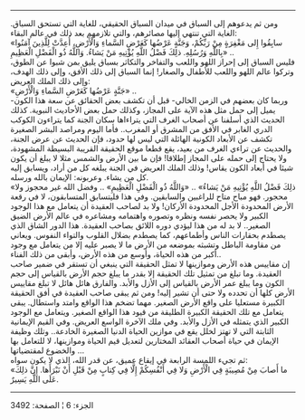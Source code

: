 ------------------------------------------------------------------------

ومن ثم يدعوهم إلى السباق في ميدان السباق الحقيقي، للغاية التي تستحق
السباق. الغاية التي تنتهي إليها مصائرهم، والتي تلازمهم بعد ذلك في عالم
البقاء:  
«سابِقُوا إِلى مَغْفِرَةٍ مِنْ رَبِّكُمْ، وَجَنَّةٍ عَرْضُها كَعَرْضِ السَّماءِ وَالْأَرْضِ، أُعِدَّتْ لِلَّذِينَ
آمَنُوا بِاللَّهِ وَرُسُلِهِ. ذلِكَ فَضْلُ اللَّهِ يُؤْتِيهِ مَنْ يَشاءُ. وَاللَّهُ ذُو الْفَضْلِ الْعَظِيمِ»
..  
فليس السباق إلى إحراز اللهو واللعب والتفاخر والتكاثر بسباق يليق بمن شبوا
عن الطوق، وتركوا عالم اللهو واللعب للأطفال والصغار! إنما السباق إلى ذلك
الأفق، وإلى ذلك الهدف، وإلى ذلك الملك العريض:  
«جَنَّةٍ عَرْضُها كَعَرْضِ السَّماءِ وَالْأَرْضِ» ..  
وربما كان بعضهم في الزمن الخالي- قبل أن تكشف بعض الحقائق عن سعة هذا
الكون- يميل إلى حمل مثل هذه الآية على المجاز، وكذلك حمل بعض الأحاديث
النبوية. كذلك الحديث الذي أسلفنا عن أصحاب الغرف التي يتراءاها سكان الجنة
كما يتراءون الكوكب الدري الغابر في الأفق من المشرق أو المغرب.. فأما
اليوم ومراصد البشر الصغيرة تكشف عن الأبعاد الكونية الهائلة التي ليس لها
حدود، فإن الحديث عن عرض الجنة، والحديث عن تراءي الغرف من بعيد، يقع قطعا
موقع الحقيقة القريبة البسيطة المشهودة، ولا يحتاج إلى حمله على المجاز
إطلاقا! فإن ما بين الأرض والشمس مثلا لا يبلغ أن يكون شيئا في أبعاد الكون
يقاس! وذلك الملك العريض في الجنة يبلغه كل من أراد، ويسابق إليه كل من
يشاء. وعربونه: الإيمان بالله ورسله.  
«ذلِكَ فَضْلُ اللَّهِ يُؤْتِيهِ مَنْ يَشاءُ» .. «وَاللَّهُ ذُو الْفَضْلِ الْعَظِيمِ» .. وفضل الله غير
محجوز ولا محجور. فهو مباح متاح للراغبين والسابقين. وفي هذا فليتسابق
المتسابقون، لا في رقعة الأرض المحدودة الأجل المحدودة الأركان! ولا بد
لصاحب العقيدة أن يتعامل مع هذا الوجود الكبير ولا يحصر نفسه ونظره وتصوره
واهتمامه ومشاعره في عالم الأرض الضيق الصغير.. لا بد له من هذا ليؤدي دوره
اللائق بصاحب العقيدة. هذا الدور الشاق الذي يصطدم بحقارات الناس وأطماعهم،
كما يصطدم بضلال القلوب والتواء النفوس. ويعاني من مقاومة الباطل وتشبثه
بموضعه من الأرض ما لا يصبر عليه إلا من يتعامل مع وجود أكبر من هذه
الحياة، وأوسع من هذه الأرض، وأبقى من ذلك الفناء..  
إن مقاييس هذه الأرض وموازينها لا تمثل الحقيقة التي ينبغي أن تستقر في
ضمير صاحب العقيدة. وما تبلغ من تمثيل تلك الحقيقة إلا بقدر ما يبلغ حجم
الأرض بالقياس إلى حجم الكون وما يبلغ عمر الأرض بالقياس إلى الأزل والأبد.
والفارق هائل هائل لا تبلغ مقاييس الأرض كلها أن تحدده ولا حتى أن تشير
إليه! ومن ثم يبقى صاحب العقيدة في أفق الحقيقة الكبيرة مستعليا على واقع
الأرض الصغير. مهما تضخم هذا الواقع وامتد واستطال. يبقى يتعامل مع تلك
الحقيقة الكبيرة الطليقة من قيود هذا الواقع الصغير. ويتعامل مع الوجود
الكبير الذي يتمثله في الأزل والأبد. وفي ملك الآخرة الواسع العريض. وفي
القيم الإيمانية الثابتة التي لا تهتز لخلل يقع في موازين الحياة الدنيا
الصغيرة الخادعة.. وتلك وظيفة الإيمان في حياة أصحاب العقائد المختارين
لتعديل قيم الحياة وموازينها، لا للتعامل بها والخضوع لمقتضياتها ...  
ثم تجيء اللمسة الرابعة في إيقاع عميق، عن قدر الله، الذي لا يكون سواه:  
«ما أَصابَ مِنْ مُصِيبَةٍ فِي الْأَرْضِ وَلا فِي أَنْفُسِكُمْ إِلَّا فِي كِتابٍ مِنْ قَبْلِ أَنْ نَبْرَأَها.
إِنَّ ذلِكَ عَلَى اللَّهِ يَسِيرٌ.

------------------------------------------------------------------------

الجزء: 6 ¦ الصفحة: 3492

